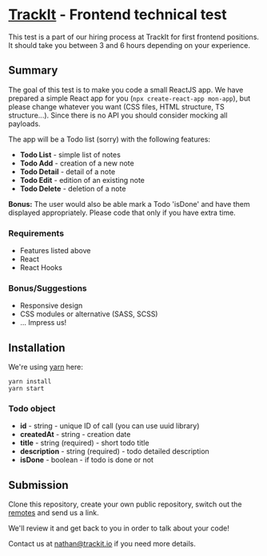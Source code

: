 # [TrackIt](https://trackit.io/) - Frontend technical test

This test is a part of our hiring process at TrackIt for first frontend positions. It should take you between 3 and 6 hours depending on your experience.


## Summary
The goal of this test is to make you code a small ReactJS app. We have prepared a simple React app for you (`npx create-react-app mon-app`), but please change whatever you want (CSS files, HTML structure, TS structure...). Since there is no API you should consider mocking all payloads.

The app will be a Todo list (sorry) with the following features:
- **Todo List** - simple list of notes
- **Todo Add** - creation of a new note
- **Todo Detail** - detail of a note
- **Todo Edit** - edition of an existing note
- **Todo Delete** - deletion of a note

**Bonus:** The user would also be able mark a Todo 'isDone' and have them displayed appropriately. Please code that only if you have extra time.

### Requirements
- Features listed above
- React
- React Hooks

### Bonus/Suggestions
- Responsive design
- CSS modules or alternative (SASS, SCSS)
- ... Impress us!


## Installation
We're using [yarn](https://yarnpkg.com) here:
```
yarn install
yarn start
```

### Todo object
- **id** - string - unique ID of call (you can use uuid library)
- **createdAt** - string - creation date
- **title** - string (required) - short todo title
- **description** - string (required) - todo detailed description
- **isDone** - boolean - if todo is done or not


## Submission
Clone this repository, create your own public repository, switch out the [remotes](https://git-scm.com/book/en/v2/Git-Basics-Working-with-Remotes) and send us a link.

We'll review it and get back to you in order to talk about your code!

Contact us at nathan@trackit.io if you need more details.